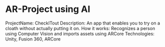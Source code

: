 # AR-Project using AI

ProjectName: CheckITout
Description: An app that enables you to try on a cloath without actually putting it on.
How it works: Recognizes a person using Computer Vision and imports assets using ARCore
Technologies: Unity, Fusion 360, ARCore
